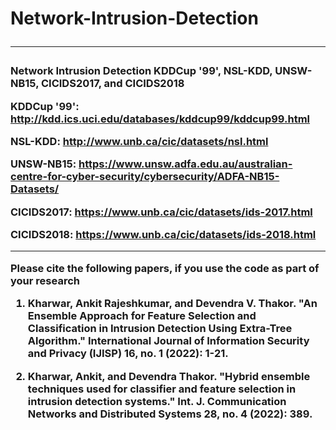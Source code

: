 <H1>Network-Intrusion-Detection
  <hr>

 <H3>Network Intrusion Detection KDDCup '99', NSL-KDD, UNSW-NB15, CICIDS2017, and CICIDS2018
   
   <b>KDDCup '99': http://kdd.ics.uci.edu/databases/kddcup99/kddcup99.html

<b>NSL-KDD: http://www.unb.ca/cic/datasets/nsl.html

<b>UNSW-NB15: https://www.unsw.adfa.edu.au/australian-centre-for-cyber-security/cybersecurity/ADFA-NB15-Datasets/
 
  <b> CICIDS2017:  https://www.unb.ca/cic/datasets/ids-2017.html
  
  <b> CICIDS2018: https://www.unb.ca/cic/datasets/ids-2018.html

  <hr>
Please cite the following papers, if you use the code as part of your research

1. Kharwar, Ankit Rajeshkumar, and Devendra V. Thakor. "An Ensemble Approach for Feature Selection and Classification in Intrusion Detection Using Extra-Tree Algorithm." International Journal of Information Security and Privacy (IJISP) 16, no. 1 (2022): 1-21.

2. Kharwar, Ankit, and Devendra Thakor. "Hybrid ensemble techniques used for classifier and feature selection in intrusion detection systems." Int. J. Communication Networks and Distributed Systems 28, no. 4 (2022): 389.
